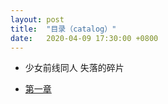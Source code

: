 ```yaml
---
layout: post
title:  "目录（catalog）"
date:   2020-04-09 17:30:00 +0800
---
```

- 少女前线同人 失落的碎片
 + [第一章][lostchips]


[lostchips]:http://cauchygu.cn/posts/失落的碎片(1)/
